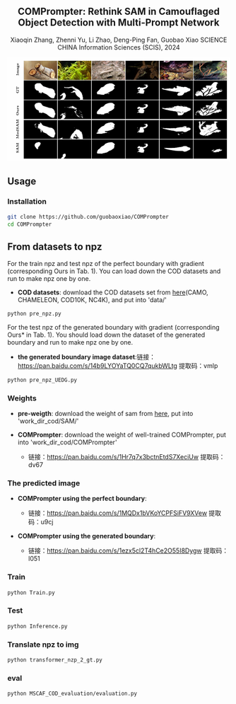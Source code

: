 <div align="center">
<h2>COMPrompter: Rethink SAM in Camouflaged Object Detection with Multi-Prompt Network</h2>
Xiaoqin Zhang, Zhenni Yu, Li Zhao, Deng-Ping Fan, Guobao Xiao
SCIENCE CHINA Information Sciences (SCIS), 2024
</div>

![ Comparison of our COMPrompter and other methods in COD](data/visualization.png)

## Usage 

### Installation

```bash
git clone https://github.com/guobaoxiao/COMPrompter
cd COMPrompter
```
## From datasets to npz 
For the train npz and test npz of the perfect boundary with gradient (corresponding Ours in Tab. 1).
You can load down the COD datasets and run to make npz one by one.

- **COD datasets**:
    download the COD datasets set from [here](https://github.com/lartpang/awesome-segmentation-saliency-dataset#camouflaged-object-detection-cod)(CAMO, CHAMELEON, COD10K, NC4K), and put into 'data/'
```bash
python pre_npz.py
```
For the test npz of the generated boundary with gradient (corresponding Ours* in Tab. 1). You should load down the dataset of the generated boundary and run to make npz one by one.
- **the generated boundary image dataset**:链接：https://pan.baidu.com/s/14b9LYOYaTQ0CQ7qukbWLtg 提取码：vmlp
```bash
python pre_npz_UEDG.py
```

### Weights
- **pre-weigth**:
    download the weight of sam from [here](https://dl.fbaipublicfiles.com/segment_anything/sam_vit_b_01ec64.pth), put into 'work_dir_cod/SAM/'

- **COMPrompter**:
    download the weight of well-trained COMPrompter, put into 'work_dir_cod/COMPrompter'
  - 链接：https://pan.baidu.com/s/1Hr7q7x3bctnEtdS7XeciUw 
    提取码：dv67


### The predicted image
- **COMPrompter using the perfect boundary**: 
  -   链接：https://pan.baidu.com/s/1MQDx1bVKoYCPFSiFV9XVew 
      提取码：u9cj

- **COMPrompter using the generated boundary**:
  - 链接：https://pan.baidu.com/s/1ezx5cl2T4hCe2O55I8Dygw 
    提取码：l051

### Train
```bash
python Train.py
```

### Test

```bash
python Inference.py
```

### Translate npz to img

```bash
python transformer_nzp_2_gt.py
```

### eval

```bash
python MSCAF_COD_evaluation/evaluation.py
```

[//]: # (## Citation)

[//]: # ()
[//]: # (If you find this project useful, please consider citing:)

[//]: # ()
[//]: # (```bibtex)

[//]: # (xxxx)

[//]: # (```)
